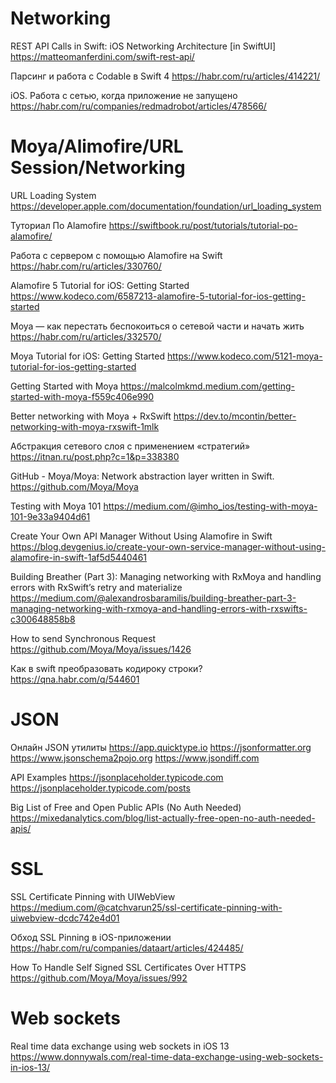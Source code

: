 #  Networking

REST API Calls in Swift: iOS Networking Architecture [in SwiftUI]
https://matteomanferdini.com/swift-rest-api/

Парсинг и работа с Codable в Swift 4
https://habr.com/ru/articles/414221/

iOS. Работа с сетью, когда приложение не запущено
https://habr.com/ru/companies/redmadrobot/articles/478566/


#  Moya/Alimofire/URL Session/Networking

URL Loading System
https://developer.apple.com/documentation/foundation/url_loading_system

Туториал По Alamofire
https://swiftbook.ru/post/tutorials/tutorial-po-alamofire/

Работа с сервером с помощью Alamofire на Swift
https://habr.com/ru/articles/330760/

Alamofire 5 Tutorial for iOS: Getting Started
https://www.kodeco.com/6587213-alamofire-5-tutorial-for-ios-getting-started

Moya — как перестать беспокоиться о сетевой части и начать жить
https://habr.com/ru/articles/332570/

Moya Tutorial for iOS: Getting Started
https://www.kodeco.com/5121-moya-tutorial-for-ios-getting-started

Getting Started with Moya
https://malcolmkmd.medium.com/getting-started-with-moya-f559c406e990

Better networking with Moya + RxSwift
https://dev.to/mcontin/better-networking-with-moya-rxswift-1mlk

Абстракция сетевого слоя с применением «стратегий»
https://itnan.ru/post.php?c=1&p=338380

GitHub - Moya/Moya: Network abstraction layer written in Swift.
https://github.com/Moya/Moya

Testing with Moya 101
https://medium.com/@imho_ios/testing-with-moya-101-9e33a9404d61

Create Your Own API Manager Without Using Alamofire in Swift
https://blog.devgenius.io/create-your-own-service-manager-without-using-alamofire-in-swift-1af5d5440461

Building Breather (Part 3): Managing networking with RxMoya and handling errors with RxSwift’s retry and materialize
https://medium.com/@alexandrosbaramilis/building-breather-part-3-managing-networking-with-rxmoya-and-handling-errors-with-rxswifts-c300648858b8

How to send Synchronous Request
https://github.com/Moya/Moya/issues/1426

Как в swift преобразовать кодироку строки?
https://qna.habr.com/q/544601



#  JSON

Онлайн JSON утилиты
https://app.quicktype.io
https://jsonformatter.org
https://www.jsonschema2pojo.org
https://www.jsondiff.com

API Examples
https://jsonplaceholder.typicode.com
https://jsonplaceholder.typicode.com/posts

Big List of Free and Open Public APIs (No Auth Needed)
https://mixedanalytics.com/blog/list-actually-free-open-no-auth-needed-apis/

#  SSL

SSL Certificate Pinning with UIWebView
https://medium.com/@catchvarun25/ssl-certificate-pinning-with-uiwebview-dcdc742e4d01

Обход SSL Pinning в iOS-приложении
https://habr.com/ru/companies/dataart/articles/424485/

How To Handle Self Signed SSL Certificates Over HTTPS
https://github.com/Moya/Moya/issues/992

# Web sockets

Real time data exchange using web sockets in iOS 13
https://www.donnywals.com/real-time-data-exchange-using-web-sockets-in-ios-13/
